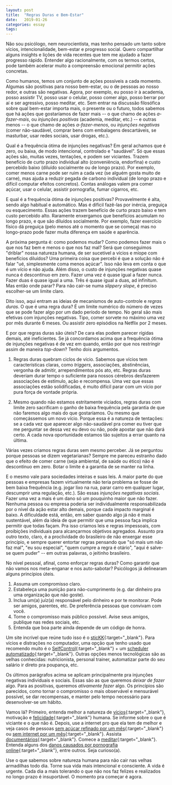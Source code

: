 ```yaml
---
layout: post
title:  "Regras Duras e Bem-Estar"
date:   2019-01-26
categories: essay
tags: 
---
```


Não sou psicólogo, nem neurocientista, mas tenho pensado um tanto sobre vícios, intencionalidade, bem-estar e progresso social. Quero compartilhar alguns insights e lições de vida recentes que tem me ajudado a fazer progresso rápido. Entender algo racionalmente, com os termos certos, pode também acelerar muito a compreensão emocional permitir ações concretas.

Como humanos, temos um conjunto de ações possíveis a cada momento. Algumas são positivas para nosso bem-estar, ou o de pessoas ao nosso redor, e outras são negativas. Agora, por exemplo, eu posso ir à academia, posso assistir TV, posso usar o celular, posso comer algo, posso berrar por aí e ser agressivo, posso meditar, etc. Sem entrar na discussão filosófica sobre qual bem-estar importa mais, o presente ou o futuro, todos sabemos que há ações que gostaríamos de fazer mais -- o que chamo de ações _a-fazer-mais_, ou _injunções positivas_ (academia, meditar, etc.) -- e outras menos -- o que chamo de ações _a-fazer-menos_, ou _injunções negativas_ (comer não-saudável, comprar bens com embalagens descartáveis, se masturbar, usar redes sociais, usar drogas, etc.).

Qual é a frequência ótima de injunções negativas? Em geral achamos que é zero, ou baixa, de modo intencional, controlado e "saudável". Só que essas ações são, muitas vezes, tentações, e podem ser viciantes. Trazem benefício de curto prazo individual alto (conveniência, endorfina) e custo percebido baixo (diluído socialmente ou de longo prazo). Por exemplo, comer menos carne pode ser ruim a cada vez (se alguém gosta muito de carne), mas ajuda a reduzir pegada de carbono individual (de longo prazo e difícil computar efeitos concretos). Contas análogas valem pra comer açúcar, usar o celular, assistir pornografia, fumar cigarros, etc.

E qual é a frequência ótima de injunções positivas? Provavelmente é alta, sendo algo habitual e automático. Mas é difícil fazê-las por inércia, preguiça ou esquecimento. Essas ações trazem benefício de curto prazo baixo e tem custo percebido alto. Raramente enxergamos que benefícios acumulam no longo prazo, e que são diluídos socialmente. Por exemplo, fazer exercício físico dá preguiça (pelo menos até o momento que se começa) mas no longo-prazo pode fazer muita diferença em saúde e aparência.

A próxima pergunta é: como podemos mudar? Como podemos fazer mais o que nos faz bem e menos o que nos faz mal? Será que conseguimos "driblar" nossa natureza humana, de ser sucetível a vícios e míope com benefícios diluídos? Uma primeira coisa que percebi é que a solução não é falar "ué, simplesmente coma menos açúcar". Isso não leva em conta o que é um vício e não ajuda. Além disso, o custo de injunções negativas quase nunca é descontínuo em zero. Fazer uma vez é quase igual a fazer nunca. Fazer duas é quase igual a uma. Três é quase igual a duas, ad infinitum. Mas então onde parar? Para não cair-se numa _slippery slope_, é preciso escolher-se um limite claro.

Dito isso, aqui entram as ideias de mecanismos de auto-controle e _regras duras_. O que é uma regra dura? É um limite numérico do número de vezes que se pode fazer algo por um dado período de tempo. No geral são mais efetivas com injunções negativas. Tipo, comer sorvete no máximo uma vez por mês durante 6 meses. Ou assistir zero episódios na Netflix por 2 meses.

E por que regras duras são úteis? De cara elas podem parecer rígidas demais, até ineficientes. Se já concordamos acima que a frequência ótima de injunções negativas é de vez em quando, então por que nos restringir assim de maneira _top-down_? Tenho dois argumentos.

1. Regras duras quebram ciclos de vício. Sabemos que vícios tem características claras, como _triggers_, associações, abstinências, vergonha de admitir, arrependimentos pós ato, etc. Regras duras deveriam durar tempo o suficiente para nossos cérebros desfazerem associações de estímulo, ação e recompensa. Uma vez que essas associações estão solidificadas, é muito difícil parar com um vício por pura força de vontade própria.

2. Mesmo quando não estamos estritamente viciados, regras duras com limite zero sacrificam o ganho de baixa frequência pela garantia de que não faremos algo mais do que gostaríamos. Ou mesmo que começássemos um novo vício. Porque essa é a natureza de tentações: se a cada vez que aparecer algo não-saudável pra comer eu tiver que me perguntar se dessa vez eu devo ou não, pode apostar que não dará certo. A cada nova oportunidade estamos tão sujeitos a errar quanto na última.

Várias vezes criamos regras duras sem mesmo perceber. Já se perguntou porque pessoas se dizem vegetarianas? Sempre me pareceu estranho dado que o efeito de comer carne (seja ambiental, de saúde ou ético) não é descontínuo em zero. Botar o limite é a garantia de se manter na linha.

E o mesmo vale para sociedades inteiras e suas leis. A maior parte do que pessoas e empresas fazem virtualmente não teria problema se fosse de bem baixa frequência (e.g. jogar lixo na rua, parar carro em qualquer lugar, descumprir uma regulação, etc.). São essas _injunções negativas sociais_. Fazer uma vez a mais é um dano só um pouquinho maior que não fazer. Nenhuma pessoa ou empresa poderia ser individualmente responsabilizada por o nível da ação estar alto demais, porque cada impacto marginal é baixo. A dificuldade está, então, em saber quando algo já não é mais sustentável, além da ideia de que permitir que uma pessoa faça implica permitir que todas façam. Pra isso criamos leis e regras impessoais, com proibições individuais para alcançarmos objetivos agregados. Assunto pra outro texto, claro, é a proclividade do brasileiro de não enxergar esse princípio, e sempre querer entortar regras pensando que "só mais um não faz mal", "eu sou especial", "quem cumpre a regra é otário", "aqui é salve-se quem puder" -- em outras palavras, o jeitinho brasileiro.

No nível pessoal, afinal, como enforçar regras duras? Como garantir que não vamos nos meta-enganar e nos auto-sabotar? Psicólogos já delinearam alguns princípios úteis.
1. Assuma um compromisso claro.
2. Estabeleça uma punição para não-cumprimento (e.g. dar dinheiro pra uma organização que não goste).
3. Inclua um(a) juíz(a) responsável pelo dinheiro e por te monitorar. Pode ser amigos, parentes, etc. De preferência pessoas que convivam com você.
4. Torne o compromisso mais público possível. Avise seus amigos, publique nas redes sociais, etc.
5. Entenda que boa parte ainda depende de um código de honra.

Um site incrível que reúne tudo isso é o [sticKK](https://www.stickk.com){:target="_blank"}. Para vícios e distrações no computador, uma opção que tenho usado que recomendo muito é o [SelfControl](https://selfcontrolapp.com){:target="_blank"} + um [scheduler automatizado](https://github.com/andreasgrill/auto-selfcontrol){:target="_blank"}. Outras opções menos tecnológicas são as velhas conhecidas: nutricionista, personal trainer, automatizar parte do seu salário ir direto pra poupança, etc.

Os últimos parágrafos acima se aplicam principalmente pra injunções negativas individuais e sociais. Essas são as que queremos _deixar de fazer_ algo. Para as positivas, queremos _ativamente fazer_ algo. Os princípios são parecidos, como tornar o compromisso o mais observável e mensurável possível, se dar recompensas, e manter pelo tempo necessário para desenvolver-se um hábito.

Vamos lá? Primeiro, entenda melhor a natureza de [vícios](https://www.health.harvard.edu/newsletter_article/how-addiction-hijacks-the-brain){:target="_blank"}, motivação e [felicidade](https://www.amazon.com/Happiness-Hypothesis-Finding-Modern-Ancient/dp/0465028020/ref=sr_1_1){:target="_blank"} humana. Se informe sobre o que é viciante e o que não é. Depois, use a internet pro que ela tem de melhor e veja casos de pessoas [sem açúcar refinado por um mês](https://www.youtube.com/watch?v=wBtslkL5nUA){:target="_blank"} ou [sem internet por um mês](https://www.youtube.com/watch?v=ve37Bg4-hPc){:target="_blank"}. Assista [documentários](https://www.youtube.com/watch?v=0Co1Iptd4p4){:target="_blank"}. Comece a [meditar](https://wakingup.com/){:target="_blank"}. Entenda alguns dos [danos causados por pornografia online](https://www.youtube.com/watch?v=wSF82AwSDiU){:target="_blank"}, entre outros. Seja curioso(a).

Use o que sabemos sobre natureza humana para não cair nas velhas armadilhas todo dia. Torne sua vida mais intencional e consciente. A vida é urgente. Cada dia a mais tolerando o que não nos faz felizes e realizados no longo prazo é insuportável. O momento pra começar é agora.
